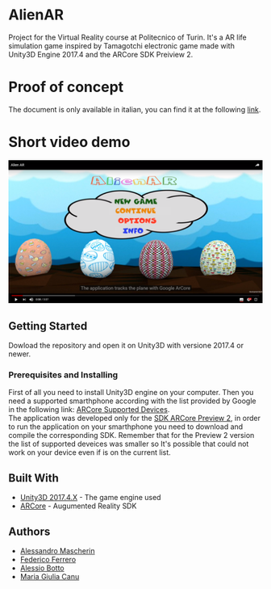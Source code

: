 # AlienAR

Project for the Virtual Reality course at Politecnico of Turin. It's a AR life simulation game inspired by Tamagotchi electronic game made with Unity3D Engine 2017.4 and the ARCore SDK Preiview 2. 

# Proof of concept

The document is only available in italian, you can find it at the following [link](AlienAR_GameDocuments.pdf). 

# Short video demo 

[![Watch the video](https://github.com/GiMoody/AlienAR/blob/master/AlienARVideoScreenShot.png)](https://youtu.be/89p3d_9_rs4)

## Getting Started

Dowload the repository and open it on Unity3D with versione 2017.4 or newer.

### Prerequisites and Installing

First of all you need to install Unity3D engine on your computer. Then you need a supported smarthphone according with the list provided by Google in the following link: [ARCore Supported Devices](https://developers.google.com/ar/discover/supported-devices).  
The application was developed only for the [SDK ARCore Preview 2](https://github.com/google-ar/arcore-android-sdk/releases/tag/sdk-preview2), in order to run the application on your smarthphone you need to download and compile the corresponding SDK.
Remember that for the Preview 2 version the list of supported deveices was smaller so It's possible that could not work on your device even if is on the current list.

## Built With

* [Unity3D 2017.4.X](https://unity3d.com/get-unity/download/archive) - The game engine used
* [ARCore](https://developers.google.com/ar/) - Augumented Reality SDK 

## Authors

* [Alessandro Mascherin](https://github.com/AMascherin/)
* [Federico Ferrero](https://github.com/FedericoFerrero)
* [Alessio Botto](https://github.com/AlessiaB8)
* [Maria Giulia Canu](https://github.com/GiMoody/)
